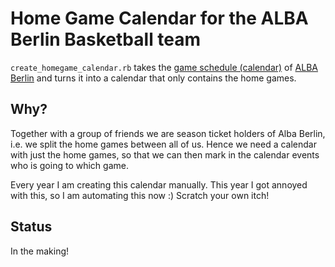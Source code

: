 # Home Game Calendar for the ALBA Berlin Basketball team

`create_homegame_calendar.rb` takes the [game schedule (calendar)](https://calovo.de/f/albaberlin/spielplan) of [ALBA Berlin](https://www.albaberlin.de/spielplan/) and turns it into a calendar that only contains the home games.

## Why?

Together with a group of friends we are season ticket holders of Alba Berlin, i.e. we split the home games between all of us. Hence we need a calendar with just the home games, so that we can then mark in the calendar events who is going to which game.

Every year I am creating this calendar manually. This year I got annoyed with this, so I am automating this now :) Scratch your own itch!

## Status

In the making!
